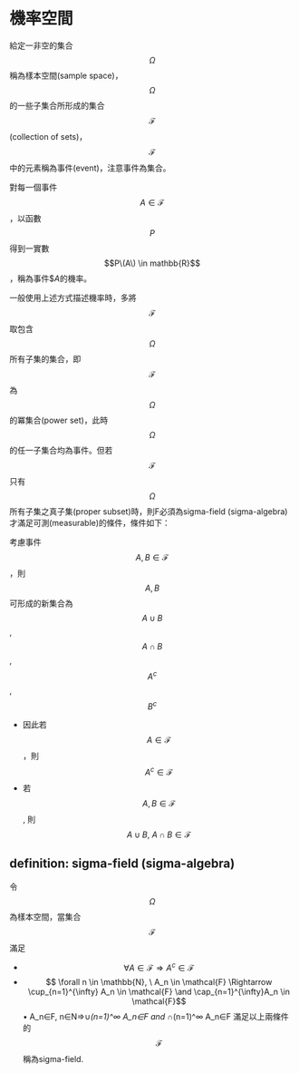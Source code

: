 # 機率空間

給定一非空的集合$$\Omega$$稱為樣本空間\(sample space\)，$$\Omega$$的一些子集合所形成的集合$$\mathcal{F}$$\(collection of sets\)，$$\mathcal{F}$$中的元素稱為事件\(event\)，注意事件為集合。

對每一個事件$$A \in \mathcal{F}$$，以函數$$P$$得到一實數 $$P\(A\) \in mathbb{R}$$，稱為事件$$A$的機率。
	

一般使用上述方式描述機率時，多將$$\mathcal{F}$$取包含$$\Omega$$所有子集的集合，即$$\mathcal{F}$$為$$\Omega$$的冪集合\(power set\)，此時$$\Omega$$的任一子集合均為事件。但若$$\mathcal{F}$$只有$$\Omega$$所有子集之真子集\(proper subset\)時，則F必須為sigma-field (sigma-algebra)才滿足可測(measurable)的條件，條件如下：

考慮事件 $$ A, B \in \mathcal{F} $$，則$$A,B$$可形成的新集合為$$A \cup B$$, $$A \cap B$$, $$A^c$$, $$B^c$$
* 因此若$$A \in \mathcal{F}$$，則 $$A^c\in \mathcal{F}$$
* 若$$ A,B \in \mathcal{F}$$, 則 $$A \cup B,\ A\cap B \in \mathcal{F}$$

## definition: sigma-field (sigma-algebra)
令 $$ \Omega $$為樣本空間，當集合 $$ \mathcal{F}$$滿足
* $$ \forall A \in \mathcal{F} \Rightarrow A^c \in \mathcal{F} $$
* $$ \forall n \in \mathbb{N}, \ A_n \in \mathcal{F} \Rightarrow  \cup_{n=1}^{\infty} A_n \in \mathcal{F} \and \cap_{n=1}^{\infty}A_n \in \mathcal{F}$$
	• A_n∈F, n∈N⇒∪_(n=1)^∞ A_n∈F and ∩_(n=1)^∞ A_n∈F
滿足以上兩條件的$$\mathcal{F} $$稱為sigma-field.





